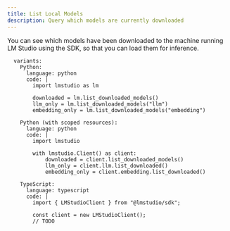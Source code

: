 ```yaml
---
title: List Local Models
description: Query which models are currently downloaded
---
```


You can see which models have been downloaded to the machine running LM Studio
using the SDK, so that you can load them for inference.

```lms_code_snippet
  variants:
    Python:
      language: python
      code: |
        import lmstudio as lm

        downloaded = lm.list_downloaded_models()
        llm_only = lm.list_downloaded_models("llm")
        embedding_only = lm.list_downloaded_models("embedding")

    Python (with scoped resources):
      language: python
      code: |
        import lmstudio

        with lmstudio.Client() as client:
            downloaded = client.list_downloaded_models()
            llm_only = client.llm.list_downloaded()
            embedding_only = client.embedding.list_downloaded()

    TypeScript:
      language: typescript
      code: |
        import { LMStudioClient } from "@lmstudio/sdk";

        const client = new LMStudioClient();
        // TODO
```
